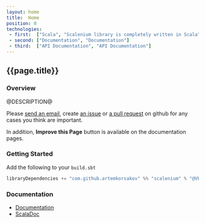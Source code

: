 ```yaml
---
layout: home
title:  Home
position: 0
technologies:
 - first:  ["Scala", "Scalenium library is completely written in Scala"]
 - second: ["Documentation", "Documentation"]
 - third:  ["API Documentation", "API Documentation"]
---
```


## {{page.title}}

### Overview

@DESCRIPTION@

Please [send an email](@EMAIL@), create [an issue](@ISSUES@) or [a pull request](@PULLS@) on github 
for any cases you think are important.

In addition, **Improve this Page** button is available on the documentation pages.

### Getting Started

Add the following to your `build.sbt`
```scala
libraryDependencies += "com.github.artemkorsakov" %% "scalenium" % "@VERSION@"
```

### Documentation
- [Documentation](@DOC_SITE@)
- [ScalaDoc](@API_SITE@)
